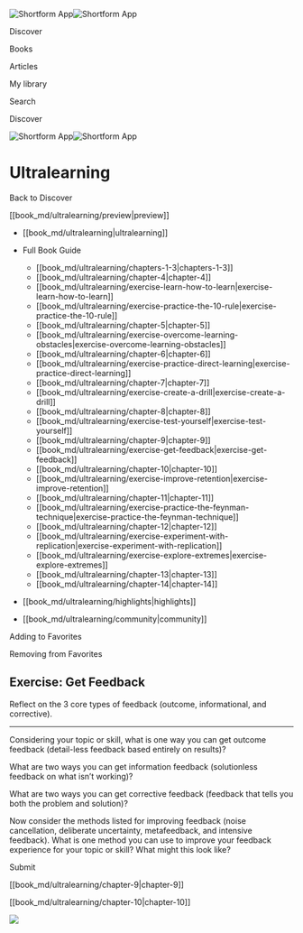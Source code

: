 ![Shortform App](/img/logo.36a2399e.svg)![Shortform App](/img/logo-dark.70c1b072.svg)

Discover

Books

Articles

My library

Search

Discover

![Shortform App](/img/logo.36a2399e.svg)![Shortform App](/img/logo-dark.70c1b072.svg)

# Ultralearning

Back to Discover

[[book_md/ultralearning/preview|preview]]

  * [[book_md/ultralearning|ultralearning]]
  * Full Book Guide

    * [[book_md/ultralearning/chapters-1-3|chapters-1-3]]
    * [[book_md/ultralearning/chapter-4|chapter-4]]
    * [[book_md/ultralearning/exercise-learn-how-to-learn|exercise-learn-how-to-learn]]
    * [[book_md/ultralearning/exercise-practice-the-10-rule|exercise-practice-the-10-rule]]
    * [[book_md/ultralearning/chapter-5|chapter-5]]
    * [[book_md/ultralearning/exercise-overcome-learning-obstacles|exercise-overcome-learning-obstacles]]
    * [[book_md/ultralearning/chapter-6|chapter-6]]
    * [[book_md/ultralearning/exercise-practice-direct-learning|exercise-practice-direct-learning]]
    * [[book_md/ultralearning/chapter-7|chapter-7]]
    * [[book_md/ultralearning/exercise-create-a-drill|exercise-create-a-drill]]
    * [[book_md/ultralearning/chapter-8|chapter-8]]
    * [[book_md/ultralearning/exercise-test-yourself|exercise-test-yourself]]
    * [[book_md/ultralearning/chapter-9|chapter-9]]
    * [[book_md/ultralearning/exercise-get-feedback|exercise-get-feedback]]
    * [[book_md/ultralearning/chapter-10|chapter-10]]
    * [[book_md/ultralearning/exercise-improve-retention|exercise-improve-retention]]
    * [[book_md/ultralearning/chapter-11|chapter-11]]
    * [[book_md/ultralearning/exercise-practice-the-feynman-technique|exercise-practice-the-feynman-technique]]
    * [[book_md/ultralearning/chapter-12|chapter-12]]
    * [[book_md/ultralearning/exercise-experiment-with-replication|exercise-experiment-with-replication]]
    * [[book_md/ultralearning/exercise-explore-extremes|exercise-explore-extremes]]
    * [[book_md/ultralearning/chapter-13|chapter-13]]
    * [[book_md/ultralearning/chapter-14|chapter-14]]
  * [[book_md/ultralearning/highlights|highlights]]
  * [[book_md/ultralearning/community|community]]



Adding to Favorites 

Removing from Favorites 

## Exercise: Get Feedback

Reflect on the 3 core types of feedback (outcome, informational, and corrective).

* * *

Considering your topic or skill, what is one way you can get outcome feedback (detail-less feedback based entirely on results)?

What are two ways you can get information feedback (solutionless feedback on what isn’t working)?

What are two ways you can get corrective feedback (feedback that tells you both the problem and solution)?

Now consider the methods listed for improving feedback (noise cancellation, deliberate uncertainty, metafeedback, and intensive feedback). What is one method you can use to improve your feedback experience for your topic or skill? What might this look like?

Submit 

[[book_md/ultralearning/chapter-9|chapter-9]]

[[book_md/ultralearning/chapter-10|chapter-10]]

![](https://bat.bing.com/action/0?ti=56018282&Ver=2&mid=fb7f9a54-482b-48db-85ba-81c880b4bb0b&sid=72e6e650642c11eeb2dd2161d176fe8d&vid=72e70890642c11eeb72d79fe7b6df2c6&vids=0&msclkid=N&pi=0&lg=en-US&sw=800&sh=600&sc=24&nwd=1&tl=Shortform%20%7C%20Book&p=https%3A%2F%2Fwww.shortform.com%2Fapp%2Fbook%2Fultralearning%2Fexercise-get-feedback&r=&lt=1082&evt=pageLoad&sv=1&rn=232759)
